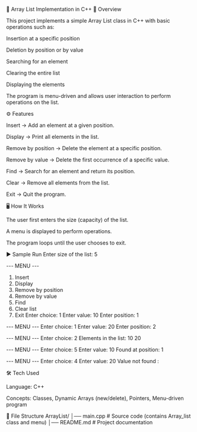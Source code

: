 📌 Array List Implementation in C++
📖 Overview

This project implements a simple Array List class in C++ with basic operations such as:

Insertion at a specific position

Deletion by position or by value

Searching for an element

Clearing the entire list

Displaying the elements

The program is menu-driven and allows user interaction to perform operations on the list.

⚙️ Features

Insert → Add an element at a given position.

Display → Print all elements in the list.

Remove by position → Delete the element at a specific position.

Remove by value → Delete the first occurrence of a specific value.

Find → Search for an element and return its position.

Clear → Remove all elements from the list.

Exit → Quit the program.

🖥️ How It Works

The user first enters the size (capacity) of the list.

A menu is displayed to perform operations.

The program loops until the user chooses to exit.

▶️ Sample Run
Enter size of the list: 5

--- MENU ---
1. Insert
2. Display
3. Remove by position
4. Remove by value
5. Find
6. Clear list
0. Exit
Enter choice: 1
Enter value: 10
Enter position: 1

--- MENU ---
Enter choice: 1
Enter value: 20
Enter position: 2

--- MENU ---
Enter choice: 2
Elements in the list: 10 20

--- MENU ---
Enter choice: 5
Enter value: 10
Found at position: 1

--- MENU ---
Enter choice: 4
Enter value: 20
Value not found :

🛠️ Tech Used

Language: C++

Concepts: Classes, Dynamic Arrays (new/delete), Pointers, Menu-driven program

📂 File Structure
ArrayList/
│── main.cpp       # Source code (contains Array_list class and menu)
│── README.md      # Project documentation
